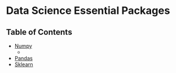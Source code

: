 # Data Science Essential Packages
## Table of Contents
- [Numpy]()
  - []()
- [Pandas]()
- [Sklearn]()
